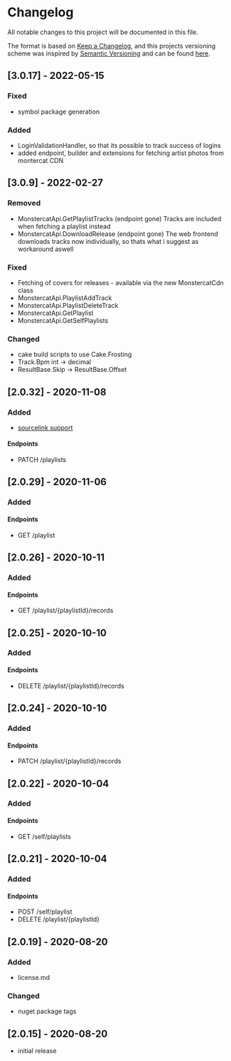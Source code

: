 # Changelog

All notable changes to this project will be documented in this file.

The format is based on [Keep a Changelog](https://keepachangelog.com/en/1.0.0/),
and this projects versioning scheme was inspired by [Semantic Versioning](https://semver.org/spec/v2.0.0.html) and can be found [here](versioning.md).

## [3.0.17] - 2022-05-15

### Fixed

- symbol package generation

### Added

- LoginValidationHandler, so that its possible to track success of logins
- added endpoint, builder and extensions for fetching artist photos from montercat CDN

## [3.0.9] - 2022-02-27

### Removed

- MonstercatApi.GetPlaylistTracks (endpoint gone) Tracks are included when fetching a playlist instead
- MonstercatApi.DownloadRelease  (endpoint gone) The web frontend downloads tracks now individually, so thats what i suggest as workaround aswell

### Fixed

- Fetching of covers for releases - available via the new MonstercatCdn class
- MonstercatApi.PlaylistAddTrack
- MonstercatApi.PlaylistDeleteTrack
- MonstercatApi.GetPlaylist
- MonstercatApi.GetSelfPlaylists

### Changed

- cake build scripts to use Cake.Frosting
- Track.Bpm int -> decimal
- ResultBase.Skip -> ResultBase.Offset

## [2.0.32] - 2020-11-08

### Added

- [sourcelink support](https://docs.microsoft.com/en-us/dotnet/standard/library-guidance/sourcelink#using-source-link)

#### Endpoints

- PATCH /playlists

## [2.0.29] - 2020-11-06

### Added

#### Endpoints

- GET /playlist

## [2.0.26] - 2020-10-11

### Added

#### Endpoints

- GET /playlist/{playlistId}/records

## [2.0.25] - 2020-10-10

### Added

#### Endpoints

- DELETE /playlist/{playlistId}/records

## [2.0.24] - 2020-10-10

### Added

#### Endpoints

- PATCH /playlist/{playlistId}/records

## [2.0.22] - 2020-10-04

### Added

#### Endpoints

- GET /self/playlists

## [2.0.21] - 2020-10-04

### Added

#### Endpoints

- POST /self/playlist
- DELETE /playlist/{playlistId}

## [2.0.19] - 2020-08-20

### Added

- license.md

### Changed

- nuget package tags

## [2.0.15] - 2020-08-20

- initial release
